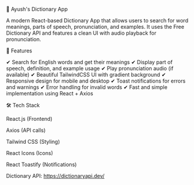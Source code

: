 📖 Ayush's Dictionary App

A modern React-based Dictionary App that allows users to search for word meanings, parts of speech, pronunciation, and examples. It uses the Free Dictionary API and features a clean UI with audio playback for pronunciation.

🚀 Features

✔ Search for English words and get their meanings
✔ Display part of speech, definition, and example usage
✔ Play pronunciation audio (if available)
✔ Beautiful TailwindCSS UI with gradient background
✔ Responsive design for mobile and desktop
✔ Toast notifications for errors and warnings
✔ Error handling for invalid words
✔ Fast and simple implementation using React + Axios

🛠️ Tech Stack

React.js (Frontend)

Axios (API calls)

Tailwind CSS (Styling)

React Icons (Icons)

React Toastify (Notifications)

Dictionary API: https://dictionaryapi.dev/
